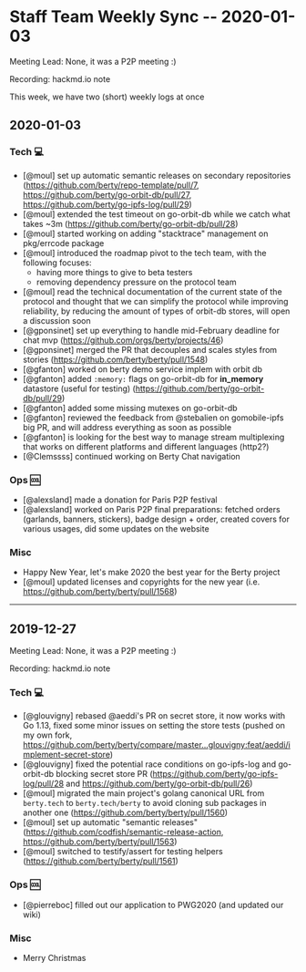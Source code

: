 # Staff Team Weekly Sync -- 2020-01-03

Meeting Lead: None, it was a P2P meeting :)

Recording: hackmd.io note

This week, we have two (short) weekly logs at once

## 2020-01-03

### Tech :computer:

* [@moul] set up automatic semantic releases on secondary repositories (https://github.com/berty/repo-template/pull/7, https://github.com/berty/go-orbit-db/pull/27, https://github.com/berty/go-ipfs-log/pull/29)
* [@moul] extended the test timeout on go-orbit-db while we catch what takes ~3m (https://github.com/berty/go-orbit-db/pull/28)
* [@moul] started working on adding "stacktrace" management on pkg/errcode package 
* [@moul] introduced the roadmap pivot to the tech team, with the following focuses:
    * having more things to give to beta testers
    * removing dependency pressure on the protocol team
* [@moul] read the technical documentation of the current state of the protocol and thought that we can simplify the protocol while improving reliability, by reducing the amount of types of orbit-db stores, will open a discussion soon
* [@gponsinet] set up everything to handle mid-February deadline for chat mvp (https://github.com/orgs/berty/projects/46)
* [@gponsinet] merged the PR that decouples and scales styles from stories (https://github.com/berty/berty/pull/1548)
* [@gfanton] worked on berty demo service implem with orbit db
* [@gfanton] added `:memory:` flags on go-orbit-db for __in_memory__ datastore (useful for testing) (https://github.com/berty/go-orbit-db/pull/29)
* [@gfanton] added some missing mutexes on go-orbit-db
* [@gfanton] reviewed the feedback from @stebalien on gomobile-ipfs big PR, and will address everything as soon as possible
* [@gfanton] is looking for the best way to manage stream multiplexing that works on different platforms and different languages (http2?)
* [@Clemssss] continued working on Berty Chat navigation

### Ops :cool:

* [@alexsland] made a donation for Paris P2P festival
* [@alexsland] worked on Paris P2P final preparations: fetched orders (garlands, banners, stickers), badge design + order, created covers for various usages, did some updates on the website 

### Misc

* Happy New Year, let's make 2020 the best year for the Berty project
* [@moul] updated licenses and copyrights for the new year (i.e. https://github.com/berty/berty/pull/1568)

---

## 2019-12-27

Meeting Lead: None, it was a P2P meeting :)

Recording: hackmd.io note

### Tech :computer:

* [@glouvigny] rebased @aeddi's PR on secret store, it now works with Go 1.13, fixed some minor issues on setting the store tests (pushed on my own fork, https://github.com/berty/berty/compare/master...glouvigny:feat/aeddi/implement-secret-store)
* [@glouvigny] fixed the potential race conditions on go-ipfs-log and go-orbit-db blocking secret store PR (https://github.com/berty/go-ipfs-log/pull/28 and https://github.com/berty/go-orbit-db/pull/26)
* [@moul] migrated the main project's golang canonical URL from `berty.tech` to `berty.tech/berty` to avoid cloning sub packages in another one (https://github.com/berty/berty/pull/1560)
* [@moul] set up automatic "semantic releases" (https://github.com/codfish/semantic-release-action, https://github.com/berty/berty/pull/1563)
* [@moul] switched to testify/assert for testing helpers (https://github.com/berty/berty/pull/1561)

### Ops :cool:

* [@pierreboc] filled out our application to PWG2020 (and updated our wiki)

### Misc

* Merry Christmas

